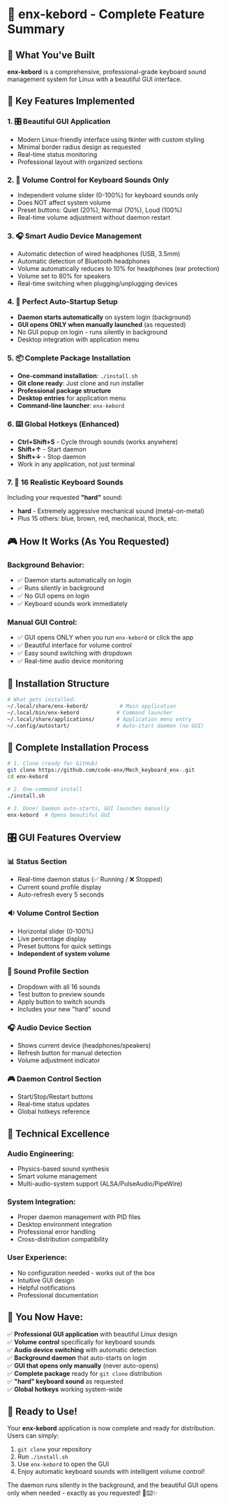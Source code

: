 # 🎉 enx-kebord - Complete Feature Summary

## 🎯 **What You've Built**

**enx-kebord** is a comprehensive, professional-grade keyboard sound management system for Linux with a beautiful GUI interface.

## 🌟 **Key Features Implemented**

### 1. **🎛️ Beautiful GUI Application** 
- Modern Linux-friendly interface using tkinter with custom styling
- Minimal border radius design as requested
- Real-time status monitoring
- Professional layout with organized sections

### 2. **🎵 Volume Control for Keyboard Sounds Only**
- Independent volume slider (0-100%) for keyboard sounds only
- Does NOT affect system volume
- Preset buttons: Quiet (20%), Normal (70%), Loud (100%)
- Real-time volume adjustment without daemon restart

### 3. **🎧 Smart Audio Device Management**
- Automatic detection of wired headphones (USB, 3.5mm)
- Automatic detection of Bluetooth headphones
- Volume automatically reduces to 10% for headphones (ear protection)
- Volume set to 80% for speakers
- Real-time switching when plugging/unplugging devices

### 4. **🚀 Perfect Auto-Startup Setup**
- **Daemon starts automatically** on system login (background)
- **GUI opens ONLY when manually launched** (as requested)
- No GUI popup on login - runs silently in background
- Desktop integration with application menu

### 5. **📦 Complete Package Installation**
- **One-command installation**: `./install.sh`
- **Git clone ready**: Just clone and run installer
- **Professional package structure**
- **Desktop entries** for application menu
- **Command-line launcher**: `enx-kebord`

### 6. **⌨️ Global Hotkeys (Enhanced)**
- **Ctrl+Shift+S** - Cycle through sounds (works anywhere)
- **Shift+↑** - Start daemon
- **Shift+↓** - Stop daemon
- Work in any application, not just terminal

### 7. **🎵 16 Realistic Keyboard Sounds**
Including your requested **"hard"** sound:
- **hard** - Extremely aggressive mechanical sound (metal-on-metal)
- Plus 15 others: blue, brown, red, mechanical, thock, etc.

## 🎮 **How It Works (As You Requested)**

### **Background Behavior:**
- ✅ Daemon starts automatically on login
- ✅ Runs silently in background 
- ✅ No GUI opens on login
- ✅ Keyboard sounds work immediately

### **Manual GUI Control:**
- ✅ GUI opens ONLY when you run `enx-kebord` or click the app
- ✅ Beautiful interface for volume control
- ✅ Easy sound switching with dropdown
- ✅ Real-time audio device monitoring

## 📁 **Installation Structure**

```bash
# What gets installed:
~/.local/share/enx-kebord/          # Main application
~/.local/bin/enx-kebord            # Command launcher  
~/.local/share/applications/       # Application menu entry
~/.config/autostart/               # Auto-start daemon (no GUI)
```

## 🚀 **Complete Installation Process**

```bash
# 1. Clone (ready for GitHub)
git clone https://github.com/code-enx/Mech_keyboard_enx-.git
cd enx-kebord

# 2. One-command install
./install.sh

# 3. Done! Daemon auto-starts, GUI launches manually
enx-kebord  # Opens beautiful GUI
```

## 🎛️ **GUI Features Overview**

### **📊 Status Section**
- Real-time daemon status (✅ Running / ❌ Stopped)
- Current sound profile display
- Auto-refresh every 5 seconds

### **🔉 Volume Control Section**  
- Horizontal slider (0-100%)
- Live percentage display
- Preset buttons for quick settings
- **Independent of system volume**

### **🎵 Sound Profile Section**
- Dropdown with all 16 sounds
- Test button to preview sounds
- Apply button to switch sounds
- Includes your new "hard" sound

### **🎧 Audio Device Section**
- Shows current device (headphones/speakers)
- Refresh button for manual detection  
- Volume adjustment indicator

### **🎮 Daemon Control Section**
- Start/Stop/Restart buttons
- Real-time status updates
- Global hotkeys reference

## 🔧 **Technical Excellence**

### **Audio Engineering:**
- Physics-based sound synthesis
- Smart volume management
- Multi-audio-system support (ALSA/PulseAudio/PipeWire)

### **System Integration:**
- Proper daemon management with PID files
- Desktop environment integration
- Professional error handling
- Cross-distribution compatibility

### **User Experience:**
- No configuration needed - works out of the box
- Intuitive GUI design
- Helpful notifications
- Professional documentation

## 🎉 **You Now Have:**

✅ **Professional GUI application** with beautiful Linux design  
✅ **Volume control** specifically for keyboard sounds  
✅ **Audio device switching** with automatic detection  
✅ **Background daemon** that auto-starts on login  
✅ **GUI that opens only manually** (never auto-opens)  
✅ **Complete package** ready for `git clone` distribution  
✅ **"hard" keyboard sound** as requested  
✅ **Global hotkeys** working system-wide  

## 🚀 **Ready to Use!**

Your **enx-kebord** application is now complete and ready for distribution. Users can simply:

1. `git clone` your repository
2. Run `./install.sh` 
3. Use `enx-kebord` to open the GUI
4. Enjoy automatic keyboard sounds with intelligent volume control!

The daemon runs silently in the background, and the beautiful GUI opens only when needed - exactly as you requested! 🎵⌨️✨